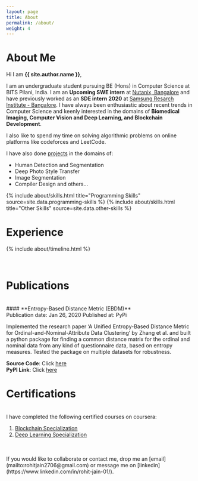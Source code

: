 ```yaml
---
layout: page
title: About
permalink: /about/
weight: 4
---
```


# **About Me**

Hi I am **{{ site.author.name }}**,<br>

I am an undergraduate student pursuing BE (Hons) in Computer Science at BITS Pilani, India. I am an **Upcoming SWE intern** at [Nutanix, Bangalore](https://www.nutanix.com/en) and have previously worked as an **SDE intern 2020** at [Samsung Resarch Institute - Bangalore](https://research.samsung.com/sri-b). I have always been enthusiastic about recent trends in Computer Science and keenly interested in the domains of **Biomedical Imaging, Computer Vision and Deep Learning, and Blockchain Development**.

I also like to spend my time on solving algorithmic problems on online platforms like codeforces and LeetCode.

I have also done [projects](../projects) in the domains of:
* Human Detection and Segmentation
* Deep Photo Style Transfer
* Image Segmentation
* Compiler Design
and others...

<div class="row">
{% include about/skills.html title="Programming Skills" source=site.data.programming-skills %}
{% include about/skills.html title="Other Skills" source=site.data.other-skills %}
</div>

# **Experience**
<div class="row">
{% include about/timeline.html %}
</div>
<br><br>

# **Publications**
<br>
#### **Entropy-Based Distance Metric (EBDM)**<br>
Publication date: Jan 26, 2020  Published at: PyPi

Implemented the research paper ‘A Unified Entropy-Based Distance Metric for Ordinal-and-Nominal-Attribute Data Clustering’ by Zhang et al. and built a python package for finding a common distance matrix for the ordinal and nominal data from any kind of questionnaire data, based on entropy measures. Tested the package on multiple datasets for robustness.

**Source Code**: Click [here](https://github.com/Rohit2706/EBDM)<br>
**PyPI Link**: Click [here](https://pypi.org/project/EBDM/)

# **Certifications**
<br>
I have completed the following certified courses on coursera:

1. [Blockchain Specialization](https://www.coursera.org/specializations/blockchain)
2. [Deep Learning Specialization](https://www.coursera.org/specializations/deep-learning)

<br>
<br>
If you would like to collaborate or contact me, drop me an [email](mailto:rohitjain2706@gmail.com) or message me on [linkedin](https://www.linkedin.com/in/rohit-jain-01/).
